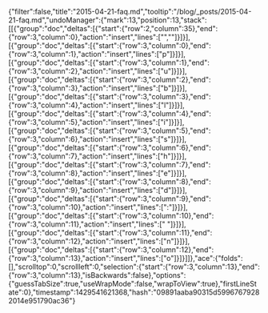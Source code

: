 {"filter":false,"title":"2015-04-21-faq.md","tooltip":"/blog/_posts/2015-04-21-faq.md","undoManager":{"mark":13,"position":13,"stack":[[{"group":"doc","deltas":[{"start":{"row":2,"column":35},"end":{"row":3,"column":0},"action":"insert","lines":["",""]}]}],[{"group":"doc","deltas":[{"start":{"row":3,"column":0},"end":{"row":3,"column":1},"action":"insert","lines":["p"]}]}],[{"group":"doc","deltas":[{"start":{"row":3,"column":1},"end":{"row":3,"column":2},"action":"insert","lines":["u"]}]}],[{"group":"doc","deltas":[{"start":{"row":3,"column":2},"end":{"row":3,"column":3},"action":"insert","lines":["b"]}]}],[{"group":"doc","deltas":[{"start":{"row":3,"column":3},"end":{"row":3,"column":4},"action":"insert","lines":["l"]}]}],[{"group":"doc","deltas":[{"start":{"row":3,"column":4},"end":{"row":3,"column":5},"action":"insert","lines":["i"]}]}],[{"group":"doc","deltas":[{"start":{"row":3,"column":5},"end":{"row":3,"column":6},"action":"insert","lines":["s"]}]}],[{"group":"doc","deltas":[{"start":{"row":3,"column":6},"end":{"row":3,"column":7},"action":"insert","lines":["h"]}]}],[{"group":"doc","deltas":[{"start":{"row":3,"column":7},"end":{"row":3,"column":8},"action":"insert","lines":["e"]}]}],[{"group":"doc","deltas":[{"start":{"row":3,"column":8},"end":{"row":3,"column":9},"action":"insert","lines":["d"]}]}],[{"group":"doc","deltas":[{"start":{"row":3,"column":9},"end":{"row":3,"column":10},"action":"insert","lines":[":"]}]}],[{"group":"doc","deltas":[{"start":{"row":3,"column":10},"end":{"row":3,"column":11},"action":"insert","lines":[" "]}]}],[{"group":"doc","deltas":[{"start":{"row":3,"column":11},"end":{"row":3,"column":12},"action":"insert","lines":["n"]}]}],[{"group":"doc","deltas":[{"start":{"row":3,"column":12},"end":{"row":3,"column":13},"action":"insert","lines":["o"]}]}]]},"ace":{"folds":[],"scrolltop":0,"scrollleft":0,"selection":{"start":{"row":3,"column":13},"end":{"row":3,"column":13},"isBackwards":false},"options":{"guessTabSize":true,"useWrapMode":false,"wrapToView":true},"firstLineState":0},"timestamp":1429541621368,"hash":"09891aaba90315d59967679282014e951790ac36"}